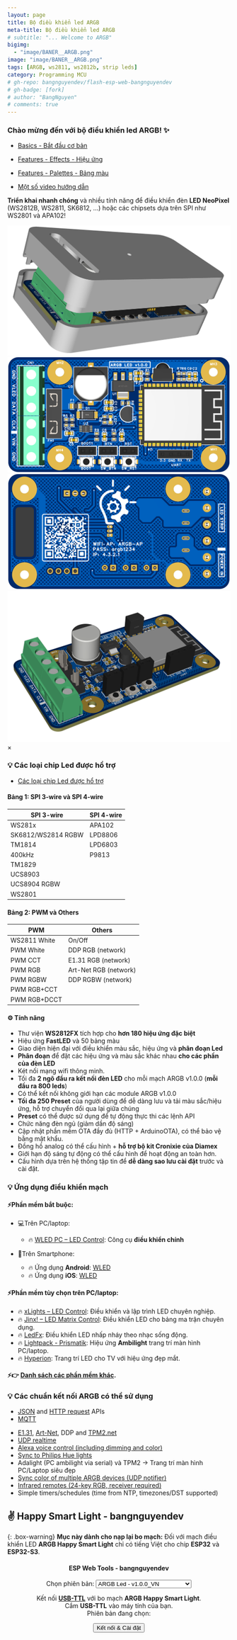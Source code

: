 ```yaml
---
layout: page
title: Bộ điều khiển led ARGB
meta-title: Bộ điều khiển led ARGB
# subtitle: "... Welcome to ARGB"
bigimg:
  - "image/BANER__ARGB.png"
image: "image/BANER__ARGB.png"
tags: [ARGB, ws2811, ws2812b, strip leds]
category: Programming MCU
# gh-repo: bangnguyendev/flash-esp-web-bangnguyendev
# gh-badge: [fork]
# author: "BangNguyen"
# comments: true
---
```


### Chào mừng đến với bộ điều khiển led ARGB! ✨

- [Basics - Bắt đầu cơ bản](basics/getting-started)

- [Features - Effects - Hiệu ứng](features/effects) 

- [Features - Palettes - Bảng màu](features/palettes) 

- [Một số video hướng dẫn](basics/tutorials)


**Triển khai nhanh chóng** và nhiều tính năng để điều khiển đèn **LED NeoPixel** (WS2812B, WS2811, SK6812, ...) hoặc các chipsets dựa trên SPI như WS2801 và APA102!

<link rel="stylesheet" href="/Topic/ARGB-LED/assets/js/styles.css">
<div class="image-gallery">
   <div class="image-item">
      <img src="/Topic/ARGB-LED/image/3D_box_PCB1_2024-06-16.png" alt="Image 1" onclick="openModal(this.src)">
   </div>
   <div class="image-item">
      <img src="/Topic/ARGB-LED/image/3D_PCB1_mat-truoc.png" alt="Image 2" onclick="openModal(this.src)">
   </div>
   <div class="image-item">
      <img src="/Topic/ARGB-LED/image/3D_PCB1_mat-sau.png" alt="Image 3" onclick="openModal(this.src)">
   </div>
   <div class="image-item">
      <img src="/Topic/ARGB-LED/image/3D_PCB1.png" alt="Image 4" onclick="openModal(this.src)">
   </div>
</div>

<!-- Modal to display full-size image -->
<div id="imageModal" class="modal" onclick="closeModal()">
   <span class="close">&times;</span>
   <img class="modal-content" id="modalImage">
</div>

<script>
   function openModal(src) {
      document.getElementById('imageModal').style.display = "block";
      document.getElementById('modalImage').src = src;
   }

   function closeModal() {
      document.getElementById('imageModal').style.display = "none";
   }
</script>

### 💡 Các loại chip Led được hổ trợ

- [Các loại chip Led được hổ trợ](basics/compatible-led-strips)

#### Bảng 1: SPI 3-wire và SPI 4-wire

| **SPI 3-wire**        | **SPI 4-wire**          |
|-----------------------|-------------------------|
| WS281x                | APA102                  |
| SK6812/WS2814 RGBW    | LPD8806                 |
| TM1814                | LPD6803                 |
| 400kHz                | P9813                   |
| TM1829                |                         |
| UCS8903               |                         |
| UCS8904 RGBW          |                         |
| WS2801                |                         |

#### Bảng 2: PWM và Others

| **PWM**              | **Others**              |
|----------------------|-------------------------|
| WS2811 White         | On/Off                  |
| PWM White            | DDP RGB (network)       |
| PWM CCT              | E1.31 RGB (network)     |
| PWM RGB              | Art-Net RGB (network)   |
| PWM RGBW             | DDP RGBW (network)      |
| PWM RGB+CCT          |                         |
| PWM RGB+DCCT         |                         |


#### ⚙️ Tính năng

- Thư viện **WS2812FX** tích hợp cho **hơn 180 hiệu ứng đặc biệt**
- Hiệu ứng **FastLED** và 50 bảng màu
- Giao diện hiện đại với điều khiển màu sắc, hiệu ứng và **phân đoạn Led**
- **Phân đoạn** để đặt các hiệu ứng và màu sắc khác nhau **cho các phần của đèn LED**
- Két nối mạng wifi thông minh.
- Tối đa **2 ngõ đầu ra kết nối đèn LED** cho mỗi mạch ARGB v1.0.0 (**mỗi đầu ra 800 leds**)
- Có thể kết nối không giới hạn các module ARGB v1.0.0
- **Tối đa 250 Preset** của người dùng để dễ dàng lưu và tải màu sắc/hiệu ứng, hỗ trợ chuyển đổi qua lại giữa chúng
- **Preset** có thể được sử dụng để tự động thực thi các lệnh API
- Chức năng đèn ngủ (giảm dần độ sáng)
- Cập nhật phần mềm OTA đầy đủ (HTTP + ArduinoOTA), có thể bảo vệ bằng mật khẩu.
- Đồng hồ analog có thể cấu hình + **hỗ trợ bộ kit Cronixie của Diamex**
- Giới hạn độ sáng tự động có thể cấu hình để hoạt động an toàn hơn.
- Cấu hình dựa trên hệ thống tập tin để **dễ dàng sao lưu cài đặt** trước và cài đặt.

<!-- - Native [Home-Assistant integration](https://www.home-assistant.io/integrations/wled/): [![Start native Homeassistant integration configuration](https://my.home-assistant.io/badges/config_flow_start.svg)](https://my.home-assistant.io/redirect/config_flow_start?domain=wled) -->

### 💡 Ứng dụng điều khiển mạch

#### ⚡Phần mềm bắt buộc:

- 💻Trên PC/laptop:
   - 🔥 [WLED PC – LED Control](https://github.com/w00000dy/WLED-GUI/releases/): Công cụ **điều khiển chính**

- 📱Trên Smartphone:
   - 🔥 Ứng dụng **Android**: [WLED](https://play.google.com/store/apps/details?id=ca.cgagnier.wlednativeandroid)
   - 🔥 Ứng dụng **iOS**: [WLED](https://apps.apple.com/us/app/wled-native/id6446207239)

#### ⚡Phần mềm tùy chọn trên PC/laptop:
- 🔥 [xLights – LED Control](https://xlights.org/releases/): Điều khiển và lập trình LED chuyên nghiệp.
- 🔥 [Jinx! – LED Matrix Control](https://live-leds.de/): Điều khiển LED cho bảng ma trận chuyên dụng.
- 🔥 [LedFx](https://www.ledfx.app/): Điều khiển LED nhấp nháy theo nhạc sống động.
- 🔥 [Lightpack - Prismatik](https://github.com/psieg/Lightpack/releases): Hiệu ứng **Ambilight** trang trí màn hình PC/laptop.
- 🔥 [Hyperion](https://github.com/hyperion-project/hyperion.ng): Trang trí LED cho TV với hiệu ứng đẹp mắt.

#### ⚡👉 [Danh sách các phần mềm khác](basics/compatible-software).


### 💡 Các chuẩn kết nối ARGB có thể sử dụng

- [JSON](interfaces/json-api) and [HTTP request](interfaces/http-api) APIs  
- [MQTT](interfaces/mqtt)  
<!-- - [Blynk IoT](interfaces/blynk)   -->
- [E1.31](interfaces/e1.31-dmx), [Art-Net](interfaces/e1.31-dmx), DDP and [TPM2.net](interfaces/udp-realtime)
- [UDP realtime](interfaces/udp-realtime)
- [Alexa voice control (including dimming and color)](/advanced/remote-access-ifttt)
- [Sync to Philips Hue lights](interfaces/philips-hue)
- Adalight (PC ambilight via serial) và TPM2 -> Trang trí màn hình PC/Laptop siêu đẹp
- [Sync color of multiple ARGB devices (UDP notifier)](interfaces/udp-notifier)
- [Infrared remotes (24-key RGB, receiver required)](interfaces/infrared)
- Simple timers/schedules (time from NTP, timezones/DST supported)  

## ✌️ Happy Smart Light - bangnguyendev

{: .box-warning}
**Mục này dành cho nạp lại bo mạch:** Đối với mạch điều khiển LED **ARGB Happy Smart Light** chỉ có tiếng Việt cho chip **ESP32** và **ESP32-S3**.

<!-- Sử dụng cho button class="action action--button" -->
<link rel="stylesheet" href="/dist/css/main-bio.css"> 
<div style="text-align: center;">
  <h4>ESP Web Tools - bangnguyendev</h4>
  <!-- Lựa chọn các option -->
  <div>
    <label for="optiongroup">Chọn phiên bản:</label>
    <select id="optiongroup">
      <optgroup label="ARGB Led tiếng Việt">
        <option value="/dist/json/manifest_ESP8266_ESP32_ARGB_VN.json">ARGB Led - v1.0.0_VN</option>
      </optgroup>
      <optgroup label="ARGB Led">
        <option value="/dist/json/manifest_ESP8266_ESP32_ARGB.json">ARGB Led - v1.0.0</option>
     </optgroup>
      <optgroup label="Example ESP Web Tools - OTA">
        <option value="/dist/json/manifest_ESP8266_ESP32.json">ESP Web Tools - OTA - v1.0.0</option>
      </optgroup>
    </select>
  </div>

  Kết nối <a href="https://s.shopee.vn/4Aewn9TB7g"><b>USB-TTL</b></a> với bo mạch <b>ARGB Happy Smart Light</b>.<br> Cắm <b>USB-TTL</b> vào máy tính của bạn. <br>Phiên bản đang chọn: <span style="font-weight: bold;" id="verstr"></span><br>
  <!-- Button install ESP -->
  <esp-web-install-button id="espInstallButton">
  <button class="action action--button" slot="activate"><i class="fa fa-usb"></i><span class="action__text">Kết nối & Cài đặt</span></button>
  </esp-web-install-button>
</div>


<script>
document.addEventListener("DOMContentLoaded", function() {
  var optiongroup = document.getElementById("optiongroup");
  var espButton = document.getElementById("espInstallButton");
  

  
  // Thiết lập mặc định cho option đầu tiên
  espButton.setAttribute("manifest", optiongroup.options[0].value);
  document.getElementById('verstr').textContent = optiongroup.options[0].text;

  // Lắng nghe sự kiện khi người dùng thay đổi tùy chọn
  optiongroup.addEventListener("change", function() {
    var selectedManifest = this.value;
    
    if (!selectedManifest) {
      // Nếu không có tùy chọn nào được chọn, sử dụng tùy chọn đầu tiên
      espButton.setAttribute("manifest", optiongroup.options[0].value);
      document.getElementById('verstr').textContent = optiongroup.options[0].text;
    } else {
      // Sử dụng tùy chọn được chọn
      espButton.setAttribute("manifest", selectedManifest);
      document.getElementById('verstr').textContent = optiongroup.options[optiongroup.selectedIndex].text;
    }
  });
});
</script>

<script
  type="module"
  src="https://unpkg.com/flash-esp-web-bangnguyendev@1.0.1/dist/web/install-button.js?module">
</script>
